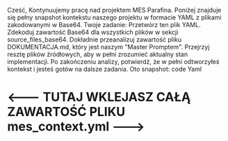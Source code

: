 Cześć,
Kontynuujemy pracę nad projektem MES Parafina. Poniżej znajduje się pełny snapshot kontekstu naszego projektu w formacie YAML z plikami zakodowanymi w Base64.
Twoje zadanie:
Przetwórz ten plik YAML.
Zdekoduj zawartość Base64 dla wszystkich plików w sekcji source_files_base64.
Dokładnie przeanalizuj zawartość pliku DOKUMENTACJA.md, który jest naszym "Master Promptem".
Przejrzyj resztę plików źródłowych, aby w pełni zrozumieć aktualny stan implementacji.
Po zakończeniu analizy, potwierdź, że w pełni odtworzyłeś kontekst i jesteś gotów na dalsze zadania.
Oto snapshot:
code
Yaml
# <--- TUTAJ WKLEJASZ CAŁĄ ZAWARTOŚĆ PLIKU mes_context.yml --->